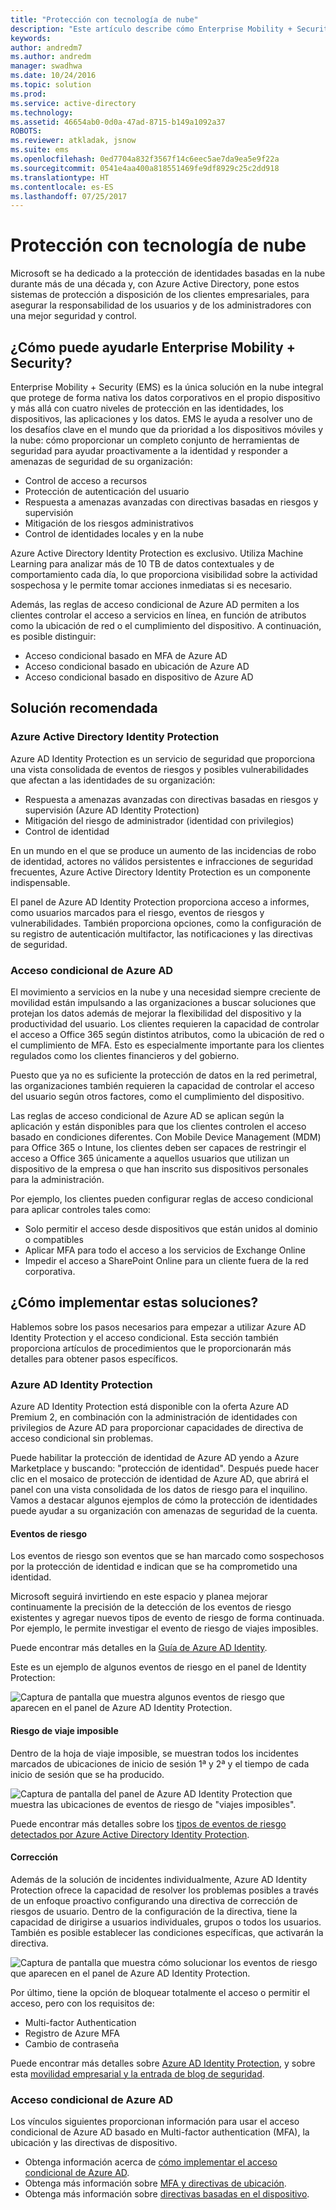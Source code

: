 ```yaml
---
title: "Protección con tecnología de nube"
description: "Este artículo describe cómo Enterprise Mobility + Security puede utilizarse para proporcionar un conjunto completo de herramientas de seguridad para ayudar a la identidad de forma proactiva y responder a amenazas de seguridad de su organización mediante el aprovechamiento de herramientas dentro de Azure Active Directory."
keywords: 
author: andredm7
ms.author: andredm
manager: swadhwa
ms.date: 10/24/2016
ms.topic: solution
ms.prod: 
ms.service: active-directory
ms.technology: 
ms.assetid: 46654ab0-0d0a-47ad-8715-b149a1092a37
ROBOTS: 
ms.reviewer: atkladak, jsnow
ms.suite: ems
ms.openlocfilehash: 0ed7704a832f3567f14c6eec5ae7da9ea5e9f22a
ms.sourcegitcommit: 0541e4aa400a818551469fe9df8929c25c2dd918
ms.translationtype: HT
ms.contentlocale: es-ES
ms.lasthandoff: 07/25/2017
---
```

# <a name="cloud-powered-protection"></a>Protección con tecnología de nube
Microsoft se ha dedicado a la protección de identidades basadas en la nube durante más de una década y, con Azure Active Directory, pone estos sistemas de protección a disposición de los clientes empresariales, para asegurar la responsabilidad de los usuarios y de los administradores con una mejor seguridad y control.

## <a name="how-can-enterprise-mobility--security-help-you"></a>¿Cómo puede ayudarle Enterprise Mobility + Security?
Enterprise Mobility + Security (EMS) es la única solución en la nube integral que protege de forma nativa los datos corporativos en el propio dispositivo y más allá con cuatro niveles de protección en las identidades, los dispositivos, las aplicaciones y los datos. EMS le ayuda a resolver uno de los desafíos clave en el mundo que da prioridad a los dispositivos móviles y la nube: cómo proporcionar un completo conjunto de herramientas de seguridad para ayudar proactivamente a la identidad y responder a amenazas de seguridad de su organización:
- Control de acceso a recursos
- Protección de autenticación del usuario
- Respuesta a amenazas avanzadas con directivas basadas en riesgos y supervisión
- Mitigación de los riesgos administrativos
- Control de identidades locales y en la nube

Azure Active Directory Identity Protection es exclusivo. Utiliza Machine Learning para analizar más de 10 TB de datos contextuales y de comportamiento cada día, lo que proporciona visibilidad sobre la actividad sospechosa y le permite tomar acciones inmediatas si es necesario.

Además, las reglas de acceso condicional de Azure AD permiten a los clientes controlar el acceso a servicios en línea, en función de atributos como la ubicación de red o el cumplimiento del dispositivo. A continuación, es posible distinguir:
- Acceso condicional basado en MFA de Azure AD
- Acceso condicional basado en ubicación de Azure AD
- Acceso condicional basado en dispositivo de Azure AD


## <a name="recommended-solution"></a>Solución recomendada
### <a name="azure-active-directory-identity-protection"></a>Azure Active Directory Identity Protection

Azure AD Identity Protection es un servicio de seguridad que proporciona una vista consolidada de eventos de riesgos y posibles vulnerabilidades que afectan a las identidades de su organización:
- Respuesta a amenazas avanzadas con directivas basadas en riesgos y supervisión (Azure AD Identity Protection)
- Mitigación del riesgo de administrador (identidad con privilegios)
- Control de identidad

En un mundo en el que se produce un aumento de las incidencias de robo de identidad, actores no válidos persistentes e infracciones de seguridad frecuentes, Azure Active Directory Identity Protection es un componente indispensable.

El panel de Azure AD Identity Protection proporciona acceso a informes, como usuarios marcados para el riesgo, eventos de riesgos y vulnerabilidades. También proporciona opciones, como la configuración de su registro de autenticación multifactor, las notificaciones y las directivas de seguridad.
### <a name="azure-ad-conditional-access"></a>Acceso condicional de Azure AD
El movimiento a servicios en la nube y una necesidad siempre creciente de movilidad están impulsando a las organizaciones a buscar soluciones que protejan los datos además de mejorar la flexibilidad del dispositivo y la productividad del usuario. Los clientes requieren la capacidad de controlar el acceso a Office 365 según distintos atributos, como la ubicación de red o el cumplimiento de MFA. Esto es especialmente importante para los clientes regulados como los clientes financieros y del gobierno.

Puesto que ya no es suficiente la protección de datos en la red perimetral, las organizaciones también requieren la capacidad de controlar el acceso del usuario según otros factores, como el cumplimiento del dispositivo.

Las reglas de acceso condicional de Azure AD se aplican según la aplicación y están disponibles para que los clientes controlen el acceso basado en condiciones diferentes. Con Mobile Device Management (MDM) para Office 365 o Intune, los clientes deben ser capaces de restringir el acceso a Office 365 únicamente a aquellos usuarios que utilizan un dispositivo de la empresa o que han inscrito sus dispositivos personales para la administración.

Por ejemplo, los clientes pueden configurar reglas de acceso condicional para aplicar controles tales como:
- Solo permitir el acceso desde dispositivos que están unidos al dominio o compatibles
- Aplicar MFA para todo el acceso a los servicios de Exchange Online
- Impedir el acceso a SharePoint Online para un cliente fuera de la red corporativa.

## <a name="how-to-implement-these-solutions"></a>¿Cómo implementar estas soluciones?

Hablemos sobre los pasos necesarios para empezar a utilizar Azure AD Identity Protection y el acceso condicional. Esta sección también proporciona artículos de procedimientos que le proporcionarán más detalles para obtener pasos específicos.

### <a name="azure-ad-identity-protection"></a>Azure AD Identity Protection
Azure AD Identity Protection está disponible con la oferta Azure AD Premium 2, en combinación con la administración de identidades con privilegios de Azure AD para proporcionar capacidades de directiva de acceso condicional sin problemas.

Puede habilitar la protección de identidad de Azure AD yendo a Azure Marketplace y buscando: "protección de identidad". Después puede hacer clic en el mosaico de protección de identidad de Azure AD, que abrirá el panel con una vista consolidada de los datos de riesgo para el inquilino. Vamos a destacar algunos ejemplos de cómo la protección de identidades puede ayudar a su organización con amenazas de seguridad de la cuenta.

#### <a name="risk-events"></a>Eventos de riesgo
Los eventos de riesgo son eventos que se han marcado como sospechosos por la protección de identidad e indican que se ha comprometido una identidad.

Microsoft seguirá invirtiendo en este espacio y planea mejorar continuamente la precisión de la detección de los eventos de riesgo existentes y agregar nuevos tipos de evento de riesgo de forma continuada. Por ejemplo, le permite investigar el evento de riesgo de viajes imposibles.

Puede encontrar más detalles en la [Guía de Azure AD Identity](https://azure.microsoft.com/en-us/documentation/articles/active-directory-identityprotection-playbook/).

Este es un ejemplo de algunos eventos de riesgo en el panel de Identity Protection:

![Captura de pantalla que muestra algunos eventos de riesgo que aparecen en el panel de Azure AD Identity Protection.](./media/cloud-powered-protection/cloud-powered-protection-fig1.png)

#### <a name="impossible-travels-risk"></a>Riesgo de viaje imposible
Dentro de la hoja de viaje imposible, se muestran todos los incidentes marcados de ubicaciones de inicio de sesión 1ª y 2ª y el tiempo de cada inicio de sesión que se ha producido.

![Captura de pantalla del panel de Azure AD Identity Protection que muestra las ubicaciones de eventos de riesgo de "viajes imposibles".](./media/cloud-powered-protection/cloud-powered-protection-fig2.png)

Puede encontrar más detalles sobre los [tipos de eventos de riesgo detectados por Azure Active Directory Identity Protection](https://azure.microsoft.com/en-us/documentation/articles/active-directory-identityprotection-risk-events-types/).

#### <a name="remediation"></a>Corrección
Además de la solución de incidentes individualmente, Azure AD Identity Protection ofrece la capacidad de resolver los problemas posibles a través de un enfoque proactivo configurando una directiva de corrección de riesgos de usuario. Dentro de la configuración de la directiva, tiene la capacidad de dirigirse a usuarios individuales, grupos o todos los usuarios. También es posible establecer las condiciones específicas, que activarán la directiva.

![Captura de pantalla que muestra cómo solucionar los eventos de riesgo que aparecen en el panel de Azure AD Identity Protection.](./media/cloud-powered-protection/cloud-powered-protection-fig3.png)

Por último, tiene la opción de bloquear totalmente el acceso o permitir el acceso, pero con los requisitos de:
- Multi-factor Authentication
- Registro de Azure MFA
- Cambio de contraseña

Puede encontrar más detalles sobre [Azure AD Identity Protection](https://azure.microsoft.com/en-us/documentation/articles/active-directory-identityprotection/), y sobre esta [movilidad empresarial y la entrada de blog de seguridad](https://blogs.technet.microsoft.com/enterprisemobility/2016/09/07/azuread-identity-protection-azure-ad-privileged-identity-management-and-azure-ad-premium-p2-will-be-generally-available-sept-15th/).

### <a name="azure-ad-conditional-access"></a>Acceso condicional de Azure AD
Los vínculos siguientes proporcionan información para usar el acceso condicional de Azure AD basado en Multi-factor authentication (MFA), la ubicación y las directivas de dispositivo.
- Obtenga información acerca de [cómo implementar el acceso condicional de Azure AD](https://azure.microsoft.com/documentation/articles/active-directory-conditional-access/).
- Obtenga más información sobre [MFA y directivas de ubicación](https://azure.microsoft.com/documentation/articles/active-directory-conditional-access-azuread-connected-apps/).
- Obtenga más información sobre [directivas basadas en el dispositivo](https://azure.microsoft.com/documentation/articles/active-directory-conditional-access-policy-connected-applications/).
